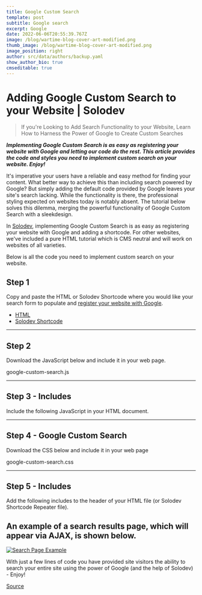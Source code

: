 ```yaml
---
title: Google Custom Search
template: post
subtitle: Google search
excerpt: Google
date: 2022-06-06T20:55:39.767Z
image: /blog/wartime-blog-cover-art-modified.png
thumb_image: /blog/wartime-blog-cover-art-modified.png
image_position: right
author: src/data/authors/backup.yaml
show_author_bio: true
cmseditable: true
---
```


# Adding Google Custom Search to your Website | Solodev

> If you're Looking to Add Search Functionality to your Website, Learn How to Harness the Power of Google to Create Custom Searches

**_Implementing Google Custom Search is as easy as registering your website with Google and letting our code do the rest. This article provides the code and styles you need to implement custom search on your website. Enjoy!_**

It's imperative your users have a reliable and easy method for finding your content. What better way to achieve this than including search powered by Google? But simply adding the default code provided by Google leaves your site's search lacking. While the functionality is there, the professional styling expected on websites today is notably absent. The tutorial below solves this dilemma, merging the powerful functionality of Google Custom Search with a sleekdesign.

In [Solodev](https://www.solodev.com/), implementing Google Custom Search is as easy as registering your website with Google and adding a shortcode. For other websites, we've included a pure HTML tutorial which is CMS neutral and will work on websites of all varieties.

Below is all the code you need to implement custom search on your website.

## [](https://github.localhost/#step-1)Step 1

Copy and paste the HTML or Solodev Shortcode where you would like your search form to populate and [register your website with Google](https://cse.google.com/).

-   [HTML](https://github.localhost/#code1)
-   [Solodev Shortcode](https://github.localhost/#code2)

---

## [](https://github.localhost/#step-2)Step 2

Download the JavaScript below and include it in your web page.

google-custom-search.js

---

## [](https://github.localhost/#step-3---includes)Step 3 - Includes

Include the following JavaScript in your HTML document.

---

## [](https://github.localhost/#step-4---google-custom-search)Step 4 - Google Custom Search

Download the CSS below and include it in your web page

google-custom-search.css

---

## [](https://github.localhost/#step-5---includes)Step 5 - Includes

Add the following includes to the header of your HTML file (or Solodev Shortcode Repeater file).

## [](https://github.localhost/#an-example-of-a-search-results-page-which-will-appear-via-ajax-is-shown-below)An example of a search results page, which will appear via AJAX, is shown below.

[![Search Page Example]()]()

With just a few lines of code you have provided site visitors the ability to search your entire site using the power of Google (and the help of Solodev) - Enjoy!

[Source](https://www.solodev.com/blog/web-design/adding-google-custom-search-to-your-website.stml)
